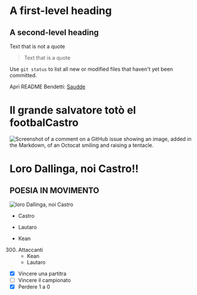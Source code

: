 # A first-level heading
## A second-level heading


Text that is not a quote

> Text that is a quote

Use `git status` to list all new or modified files that haven't yet been committed.

Apri README Bendetti: [Saudde](/Docs/README_Benedetti.MD)

# Il grande salvatore totò el footbalCastro
![Screenshot of a comment on a GitHub issue showing an image, added in the Markdown, of an Octocat smiling and raising a tentacle.](https://tmssl.akamaized.net/images/foto/galerie/santiago-castro-bologna-23-24-1717597815-138563.jpg)

# Loro Dallinga, noi Castro!! 
## POESIA IN MOVIMENTO
![loro Dallinga, noi Castro](https://www.1000cuorirossoblu.it/wp-content/uploads/2024/09/CASTRO-ESULTANZA-1.jpg)


- Castro                     
* Lautaro
+ Kean

300. Attaccanti
     - Kean
     - Lautaro

- [x] Vincere una partitra
- [ ] Vincere il campionato
- [X] Perdere 1 a 0
